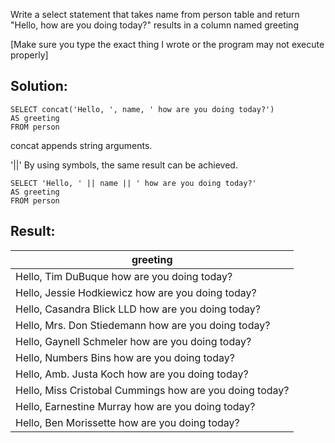 Write a select statement that takes name from person table and return "Hello, how are you doing today?" results in a column named greeting

\[Make sure you type the exact thing I wrote or the program may not execute properly\]

## Solution:

```
SELECT concat('Hello, ', name, ' how are you doing today?') 
AS greeting 
FROM person
```

concat appends string arguments.

'||' By using symbols, the same result can be achieved.

```
SELECT 'Hello, ' || name || ' how are you doing today?' 
AS greeting 
FROM person
```

## Result:

| greeting |
| --- |
| Hello, Tim DuBuque how are you doing today? |
| Hello, Jessie Hodkiewicz how are you doing today? |
| Hello, Casandra Blick LLD how are you doing today? |
| Hello, Mrs. Don Stiedemann how are you doing today? |
| Hello, Gaynell Schmeler how are you doing today? |
| Hello, Numbers Bins how are you doing today? |
| Hello, Amb. Justa Koch how are you doing today? |
| Hello, Miss Cristobal Cummings how are you doing today? |
| Hello, Earnestine Murray how are you doing today? |
| Hello, Ben Morissette how are you doing today? |